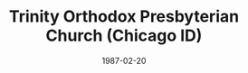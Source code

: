 ---
date: &id001 1987-02-20
end_date: null
location:
  address: null
  city: Chicago
  state: ID
minister:
- end: 1992-01-01
  name: James Garretson
  start: 1988-01-01
  type: pastor
ministers:
- James Garretson
name: Trinity Orthodox Presbyterian Church
names:
- end: 1996-03-15
  name: Trinity Orthodox Presbyterian Church
  start: 1987-02-20
origination_date: *id001
raw_data: "ID\nChicago\nTrinity Orthodox Presbyterian Church  (February 20, 1987\u2013\
  March 15, 1996)\nPastor: James Garretson, 1988\u201392"
received_from: MISSING
states:
- ID
status:
  active: false
  end_date: 1996-03-15
  reason: null
  received_from: null
  withdrawal_to: null
title: Trinity Orthodox Presbyterian Church (Chicago ID)

---